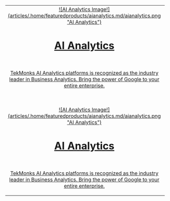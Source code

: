 
|   |   |   |
|:------:|:----------:|:----------:|
|[![AI Analytics Image!] (articles/.home/featuredproducts/aianalytics.md/aianalytics.png "AI Analytics")<h1>AI Analytics</h1><br/><p>TekMonks AI Analytics platforms is recognized as the industry leader in Business Analytics. Bring the power of Google to your entire enterprise.</p>]({{#makeLink}}./article.html?article_path=verticals/finance.md&menu_path=verticals{{/makeLink}})<br/><br/> [![AI Analytics Image!] (articles/.home/featuredproducts/aianalytics.md/aianalytics.png "AI Analytics")<h1>AI Analytics</h1><br/><p>TekMonks AI Analytics platforms is recognized as the industry leader in Business Analytics. Bring the power of Google to your entire enterprise.</p>]({{#makeLink}}./article.html?article_path=verticals/finance.md&menu_path=verticals{{/makeLink}}) | [![AI Analytics Image!] (articles/.home/featuredproducts/aianalytics.md/aianalytics.png "AI Analytics")<h1>AI Analytics</h1><br/><p>TekMonks AI Analytics platforms is recognized as the industry leader in Business Analytics. Bring the power of Google to your entire enterprise.</p>]({{#makeLink}}./article.html?article_path=verticals/finance.md&menu_path=verticals{{/makeLink}})<br/><br/> [![AI Analytics Image!] (articles/.home/featuredproducts/aianalytics.md/aianalytics.png "AI Analytics")<h1>AI Analytics</h1><br/><p>TekMonks AI Analytics platforms is recognized as the industry leader in Business Analytics. Bring the power of Google to your entire enterprise.</p>]({{#makeLink}}./article.html?article_path=verticals/finance.md&menu_path=verticals{{/makeLink}}) | [![AI Analytics Image!] (articles/.home/featuredproducts/aianalytics.md/aianalytics.png "AI Analytics")<h1>AI Analytics</h1><br/><p>TekMonks AI Analytics platforms is recognized as the industry leader in Business Analytics. Bring the power of Google to your entire enterprise.</p>]({{#makeLink}}./article.html?article_path=verticals/finance.md&menu_path=verticals{{/makeLink}})<br/><br/> [![AI Analytics Image!] (articles/.home/featuredproducts/aianalytics.md/aianalytics.png "AI Analytics")<h1>AI Analytics</h1><br/><p>TekMonks AI Analytics platforms is recognized as the industry leader in Business Analytics. Bring the power of Google to your entire enterprise.</p>]({{#makeLink}}./article.html?article_path=verticals/finance.md&menu_path=verticals{{/makeLink}})  |